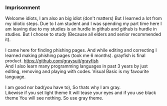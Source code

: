### Imprisonment 
Welcome idiots, I am also an big idiot (don't matters) But I learned a lot from my idiotic steps. Due to I am student and I was spending my part time here I am leaving
due to my studies is an hurdle in github and github is hurdle in studies. But I choose to study (Because all elders and senior recommended it).
<br><br>
I came here for finding phishing pages. And while editing and correcting I learned making phishing pages (took me 6 months). grayfish is final product. https://github.com/graysuit/grayfish
<br>
And I also learn many programming languages in past 3 years by just editing, removing and playing with codes. Visual Basic is my favourite language.
<br><br>
I am good nor bad(you have to), So thats why I am gray. <br>
Likewise if you set light theme It will tease your eyes and if you use black theme You will see nothing. So use gray theme.

